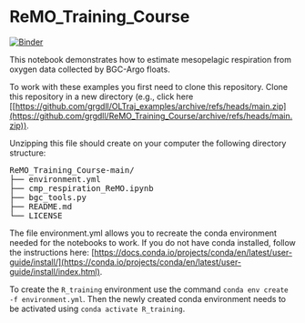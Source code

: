 # ReMO_Training_Course
[![Binder](https://mybinder.org/badge_logo.svg)](https://mybinder.org/v2/gh/grgdll/ReMO_Training_Course/main?labpath=cmp_respiration_ReMO.ipynb)

This notebook demonstrates how to estimate mesopelagic respiration from oxygen data collected by BGC-Argo floats.

To work with these examples you first need to clone this repository. Clone this repository in a new directory (e.g., click here [[https://github.com/grgdll/OLTraj_examples/archive/refs/heads/main.zip](https://github.com/grgdll/ReMO_Training_Course/archive/refs/heads/main.zip)).

Unzipping this file should create on your computer the following directory structure:
<pre>
ReMO_Training_Course-main/
├── environment.yml
├── cmp_respiration_ReMO.ipynb
├── bgc_tools.py
├── README.md
└── LICENSE
</pre>

The file environment.yml allows you to recreate the conda environment needed for the notebooks to work. If you do not have conda installed, follow the instructions here: [https://docs.conda.io/projects/conda/en/latest/user-guide/install/](https://conda.io/projects/conda/en/latest/user-guide/install/index.html).

To create the `R_training` environment use the command `conda env create -f environment.yml`. Then the newly created conda environment needs to be activated using `conda activate R_training`.
